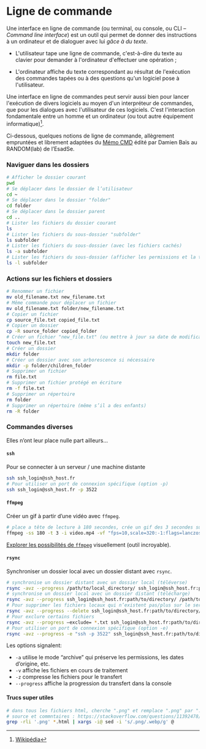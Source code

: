 # Ligne de commande

Une interface en ligne de commande (ou terminal, ou console, ou CLI – _Command line interface_) est un outil qui permet de donner des instructions à un ordinateur et de dialoguer avec lui _gâce à du texte_.

- L'utilisateur tape une ligne de commande, c'est-à-dire du texte au clavier pour demander à l'ordinateur d'effectuer une opération ;

- L'ordinateur affiche du texte correspondant au résultat de l'exécution des commandes tapées ou à des questions qu'un logiciel pose à l'utilisateur.

Une interface en ligne de commandes peut servir aussi bien pour lancer l'exécution de divers logiciels au moyen d'un interpréteur de commandes, que pour les dialogues avec l'utilisateur de ces logiciels. C'est l'interaction fondamentale entre un homme et un ordinateur (ou tout autre équipement informatique)[^wp]. 

[^wp]: [Wikipédia](https://fr.wikipedia.org/wiki/Interface_en_ligne_de_commande)

Ci-dessous, quelques notions de ligne de commande, allègrement empruntées et librement adaptées du [Mémo CMD](https://github.com/randomDam/memo_cmd) édité par Damien Baïs au RANDOM(lab) de l’EsadSe.

### Naviguer dans les dossiers
```bash
# Afficher le dossier courant
pwd
# Se déplacer dans le dossier de l’utilisateur
cd ~ 
# Se déplacer dans le dossier "folder"
cd folder
# Se déplacer dans le dossier parent
cd ..
# Lister les fichiers du dossier courant
ls 
# Lister les fichiers du sous-dossier "subfolder"
ls subfolder
# Lister les fichiers du sous-dossier (avec les fichiers cachés)
ls -a subfolder
# Lister les fichiers du sous-dossier (afficher les permissions et la taille)
ls -l subfolder
```

### Actions sur les fichiers et dossiers
 
```bash
# Renommer un fichier 
mv old_filename.txt new_filename.txt
# Même commande pour déplacer un fichier 
mv old_filename.txt folder/new_filename.txt
# Copier un fichier
cp source_file.txt copied_file.txt
# Copier un dossier
cp -R source_folder copied_folder
# Créer un fichier "new_file.txt" (ou mettre à jour sa date de modification s’il existe)
touch new_file.txt
# Créer un dossier 
mkdir folder
# Créer un dossier avec son arborescence si nécessaire 
mkdir -p folder/children_folder
# Supprimer un fichier
rm file.txt
# Supprimer un fichier protégé en écriture
rm -f file.txt
# Supprimer un répertoire
rm folder
# Supprimer un répertoire (même s’il a des enfants)
rm -R folder
```

### Commandes diverses

Elles n’ont leur place nulle part ailleurs…

#### `ssh`
Pour se connecter à un serveur / une machine distante
```bash
ssh ssh_login@ssh_host.fr
# Pour utiliser un port de connexion spécifique (option -p)
ssh ssh_login@ssh_host.fr -p 3522
```

#### `ffmpeg`
Créer un gif à partir d’une vidéo avec `ffmpeg`.
```bash
# place a tête de lecture à 180 secondes, crée un gif des 3 secondes suivantes, à 10 frames par seconde
ffmpeg -ss 180 -t 3 -i video.mp4 -vf "fps=10,scale=320:-1:flags=lanczos,split[s0][s1];[s0]palettegen[p];[s1][p]paletteuse" -loop 0 video.gif
```
[Explorer les possibilités de `ffmpeg`](https://ffmpeg.lav.io/) visuellement (outil incroyable).


#### `rsync`
Synchroniser un dossier local avec un dossier distant avec `rsync`.

```bash
# synchronise un dossier distant avec un dossier local (téléverse)
rsync -avz --progress /path/to/local_directory/ ssh_login@ssh_host.fr:path/to/directory/ 
# synchronise un dossier local avec un dossier distant (télécharge) 
rsync -avz --progress ssh_login@ssh_host.fr:path/to/directory/ /path/to/local_directory/
# Pour supprimer les fichiers locaux qui n’existent pas/plus sur le serveur distant
rsync -avz --progress --delete ssh_login@ssh_host.fr:path/to/directory/ /path/to/local_directory/
# Pour exclure certains fichiers
rsync -avz --progress –exclude= *.txt ssh_login@ssh_host.fr:path/to/directory/ /path/to/local_directory/
# Pour utiliser un port de connexion spécifique (option -e)
rsync -avz --progress -e "ssh -p 3522" ssh_login@ssh_host.fr:path/to/directory/ /path/to/local_directory/

```
Les options signalent:
- `-a` utilise le mode “archive” qui préserve les permissions, les dates d’origine, etc.
- `-v` affiche les fichiers en cours de traitement
- `-z` compresse les fichiers pour le transfert
- `--progress` affiche la progression du transfert dans la console

#### Trucs super utiles
```bash
# dans tous les fichiers html, cherche ".png" et remplace ".png" par ".webp"
# source et commntaires : https://stackoverflow.com/questions/11392478/how-to-replace-a-string-in-multiple-files-in-linux-command-line
grep -rli '.png' *.html | xargs -i@ sed -i 's/.png/.webp/g' @
```
